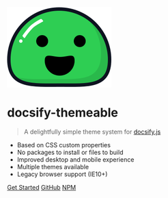 ![logo](_media/icon.svg)

# docsify-themeable

> A delightfully simple theme system for [docsify.js](https://docsify.js.org)

- Based on CSS custom properties
- No packages to install or files to build
- Improved desktop and mobile experience
- Multiple themes available
- Legacy browser support (IE10+)

[Get Started](#main)
[GitHub](https://github.com/jhildenbiddle/docsify-themeable)
[NPM](https://www.npmjs.com/package/docsify-themeable)
